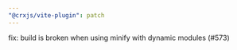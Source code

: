 ```yaml
---
"@crxjs/vite-plugin": patch
---
```


fix: build is broken when using minify with dynamic modules (#573)
